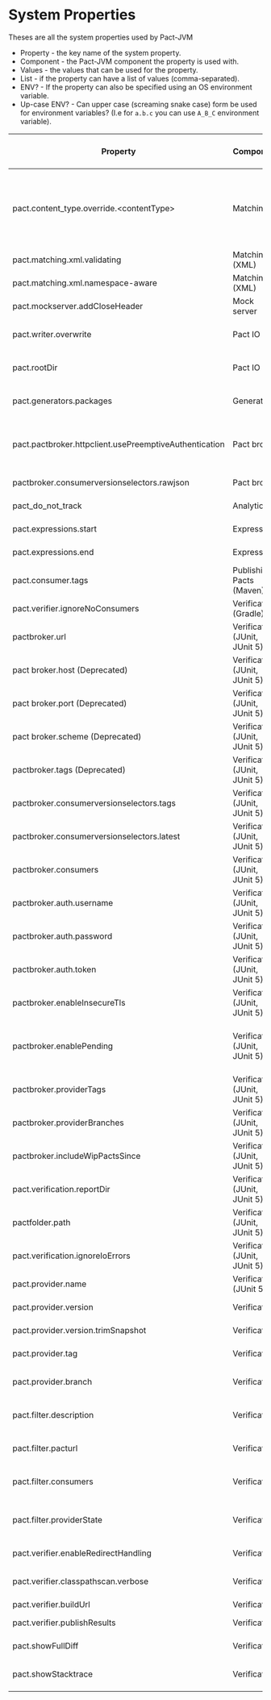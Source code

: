 # System Properties

Theses are all the system properties used by Pact-JVM

* Property - the key name of the system property.
* Component - the Pact-JVM component the property is used with.
* Values - the values that can be used for the property.
* List - if the property can have a list of values (comma-separated).
* ENV? - If the property can also be specified using an OS environment variable.
* Up-case ENV? - Can upper case (screaming snake case) form be used for environment variables? (I.e for `a.b.c` you can use `A_B_C` environment variable).

| Property                                               | Component                     | Values                  | List | ENV? | Up-case ENV? | Description                                                                                                                                                                                                                                                                                                                                                                       |
|--------------------------------------------------------|-------------------------------|-------------------------|------|------|--------------|-----------------------------------------------------------------------------------------------------------------------------------------------------------------------------------------------------------------------------------------------------------------------------------------------------------------------------------------------------------------------------------|
| pact.content_type.override.&lt;contentType&gt;         | Matching                      | json, text, binary, xml | n    | n    | n            | Overrides the handling of a particular content type. Ie., `pact.content_type.override.applciation/thrift=json` will force `applciation/thrift` content types to be treated as JSON. You can specify the content type as either type/subtype or type.subtype (e.g., `pact.content_type.override.applciation/thrift=json` or `pact.content_type.override.applciation.thrift=json`). |
| pact.matching.xml.validating                           | Matching (XML)                | true, false             | n    | n    | n            | When set to false, will disable XML schema validation when matching XML documents.                                                                                                                                                                                                                                                                                                |
| pact.matching.xml.namespace-aware                      | Matching (XML)                | true, false             | n    | n    | n            | Setting this to true will enable support for XML namespaces with the XML parser.                                                                                                                                                                                                                                                                                                  |
| pact.mockserver.addCloseHeader                         | Mock server                   | true, false             | n    | n    | n            | If the mock server should add a `Connection: close` header to each response.                                                                                                                                                                                                                                                                                                      |
| pact.writer.overwrite                                  | Pact IO                       | true, false             | n    | n    | n            | Setting this to true will force the Pact file to always be overridden when written. Setting it to false will cause the Pact to be merged with any existing file.                                                                                                                                                                                                                  |
| pact.rootDir                                           | Pact IO                       | Directory name          | n    | n    | n            | Override the directory that Pact files are written to. The default behaviour is to try detect the build tool and set it appropriatly                                                                                                                                                                                                                                              |
| pact.generators.packages                               | Generators                    | Java package names      | y    | n    | n            | Specifies the Java packages to search when looking for generator classes.                                                                                                                                                                                                                                                                                                         |
| pact.pactbroker.httpclient.usePreemptiveAuthentication | Pact broker                   | true, false             | n    | n    | n            | If set to true, preemptive authentication will be used when accessing the Pact broker. This will send the Authorization header with every request. The default behaviour to to follow the HTTP RFC and only sent credentials after receiving a challenge response.                                                                                                                |
| pactbroker.consumerversionselectors.rawjson            | Pact broker                   | JSON                    | n    | n    | n            | Override the consumer version selectors JSON that is sent to the Pact broker when fetching Pacts .                                                                                                                                                                                                                                                                                |
| pact_do_not_track                                      | Analytics                     | true, false             | n    | y    | n            | If set to true, anonymous OS and JVM version metrics will not be sent to Google Analytics                                                                                                                                                                                                                                                                                         |
| pact.expressions.start                                 | Expressions                   | string value            | n    | n    | n            | Sets the string to use to detect the start of an expression. Default is `${`.                                                                                                                                                                                                                                                                                                     |
| pact.expressions.end                                   | Expressions                   | string value            | n    | n    | n            | Sets the string to use to detect the end of an expression. Default is `}`.                                                                                                                                                                                                                                                                                                        |
| pact.consumer.tags                                     | Publishing Pacts (Maven)      | string value            | y    | n    | n            | Sets the consumer tags to use when publishing the Pact files.                                                                                                                                                                                                                                                                                                                     |
| pact.verifier.ignoreNoConsumers                        | Verification (Gradle)         | true, false             | n    | n    | n            | Don't fail the verification task if no consumer Pacts are found to verify.                                                                                                                                                                                                                                                                                                        |
| pactbroker.url                                         | Verification (JUnit, JUnit 5) | URL                     | n    | y    | n            | Set the Pact Broker URL to use to fetch pacts from.                                                                                                                                                                                                                                                                                                                               |
| pact broker.host (Deprecated)                          | Verification (JUnit, JUnit 5) | Hostname                | n    | y    | n            | Set the Pact Broker hostname to use to fetch pacts from. Deprecated in favour of pactbroker.url                                                                                                                                                                                                                                                                                   |
| pact broker.port (Deprecated)                          | Verification (JUnit, JUnit 5) | Port number             | n    | y    | n            | Set the Pact Broker port to use to fetch pacts from. Deprecated in favour of pactbroker.url                                                                                                                                                                                                                                                                                       |
| pact broker.scheme (Deprecated)                        | Verification (JUnit, JUnit 5) | http, https             | n    | y    | n            | Set the Pact Broker scheme to use to fetch pacts from. Deprecated in favour of pactbroker.url                                                                                                                                                                                                                                                                                     |
| pactbroker.tags (Deprecated)                           | Verification (JUnit, JUnit 5) | http, https             | y    | y    | n            | Tags to use to fetch pacts for. Deprecated in favour of consumer version selectors.                                                                                                                                                                                                                                                                                               |
| pactbroker.consumerversionselectors.tags               | Verification (JUnit, JUnit 5) | tag names               | y    | y    | n            | Tags to use with the selectors when fetching pacts to verify.                                                                                                                                                                                                                                                                                                                     |
| pactbroker.consumerversionselectors.latest             | Verification (JUnit, JUnit 5) | true, false             | y    | y    | n            | If for each tag to use with the selectors when fetching pacts to verify, should only the latest value be considered.                                                                                                                                                                                                                                                              |
| pactbroker.consumers                                   | Verification (JUnit, JUnit 5) | consumer names          | y    | y    | n            | Consumer names to use with the selectors when fetching pacts to verify.                                                                                                                                                                                                                                                                                                           |
| pactbroker.auth.username                               | Verification (JUnit, JUnit 5) | string value            | n    | y    | n            | Username to use when fetching pacts to verify.                                                                                                                                                                                                                                                                                                                                    |
| pactbroker.auth.password                               | Verification (JUnit, JUnit 5) | string value            | n    | y    | n            | Password to use when fetching pacts to verify.                                                                                                                                                                                                                                                                                                                                    |
| pactbroker.auth.token                                  | Verification (JUnit, JUnit 5) | string value            | n    | y    | n            | Bearer token to use when fetching pacts to verify.                                                                                                                                                                                                                                                                                                                                |
| pactbroker.enableInsecureTls                           | Verification (JUnit, JUnit 5) | true, false             | n    | y    | n            | Enabling insecure TLS by setting this to true will disable hostname validation and trust all certificates. Use with caution.                                                                                                                                                                                                                                                      |
| pactbroker.enablePending                               | Verification (JUnit, JUnit 5) | true, false             | n    | y    | n            | If the pending pacts feature should be enabled when fetching pacts to verify. When this is set to true, the provider tags or provider branches property also needs to be set (pactbroker.providerTags or pactbroker.providerBranches).                                                                                                                                            |
| pactbroker.providerTags                                | Verification (JUnit, JUnit 5) | tag names               | y    | y    | n            | Provider Tags to use to evaluate pending pacts when fetching pacts to verify.                                                                                                                                                                                                                                                                                                     |
| pactbroker.providerBranches                            | Verification (JUnit, JUnit 5) | branch names            | y    | y    | n            | Provider Branches to use to evaluate pending pacts when fetching pacts to verify.                                                                                                                                                                                                                                                                                                 |
| pactbroker.includeWipPactsSince                        | Verification (JUnit, JUnit 5) | ISO date (YYYY-MM-DD)   | n    | y    | n            | The earliest date WIP pacts should be included (ex: YYYY-MM-DD). If no date is provided, WIP pacts will not be included.                                                                                                                                                                                                                                                          |
| pact.verification.reportDir                            | Verification (JUnit, JUnit 5) | Directory name          | n    | y    | n            | Sets the directory to write any configured verification reports to.                                                                                                                                                                                                                                                                                                               |
| pactfolder.path                                        | Verification (JUnit, JUnit 5) | Directory name          | n    | y    | n            | Directory to fetch pacts from when using the folder loader.                                                                                                                                                                                                                                                                                                                       |
| pact.verification.ignoreIoErrors                       | Verification (JUnit, JUnit 5) | true, false             | n    | y    | n            | When a test is annotated with @IgnoreNoPactsToVerify, any IO errors that occur while fetching the pacts will also be ignored .                                                                                                                                                                                                                                                    |
| pact.provider.name                                     | Verification (JUnit 5)        | string value            | n    | n    | n            | Sets the provider name to use when running the Pact verification tests.                                                                                                                                                                                                                                                                                                           |
| pact.provider.version                                  | Verification                  | string value            | n    | n    | n            | Sets the provider version to use when publishing verification results.                                                                                                                                                                                                                                                                                                            |
| pact.provider.version.trimSnapshot                     | Verification                  | true, false             | n    | n    | n            | Enabling this will trim the Maven snapshot suffix off the Provider version.                                                                                                                                                                                                                                                                                                       |
| pact.provider.tag                                      | Verification                  | Provider names          | y    | y    | n            | List of provider tags to use to tag the verification results with when published back to the Pact Broker.                                                                                                                                                                                                                                                                         |
| pact.provider.branch                                   | Verification                  | VCS branch name         | n    | y    | n            | Branch name for the provider from the version control system to record when publishing verification results.                                                                                                                                                                                                                                                                      |
| pact.filter.description                                | Verification                  | string value or regex   | n    | n    | n            | Filters the interactions to be verified.                                                                                                                                                                                                                                                                                                                                          |
| pact.filter.pacturl                                    | Verification                  | URL                     | n    | y    | n            | Overrides the URL to use to fetch the Pacts to verify. This should be used when a webhook from the Pact broker has triggered the build.                                                                                                                                                                                                                                           |
| pact.filter.consumers                                  | Verification                  | string value            | y    | y    | n            | Filters the pacts by the consumer names to verify when fetched from older Pact brokers. Replaced with consumer version selectors in newer Pact brokers.                                                                                                                                                                                                                           |
| pact.filter.providerState                              | Verification                  | regex or empty string   | n    | y    | n            | Filters the interactions by the provider state names to verify. If set, it is a regular expression matched against the provider state names. If set to the empty string, will match interactions with no provider state.                                                                                                                                                          |
| pact.verifier.enableRedirectHandling                   | Verification                  | true, false             | n    | n    | n            | If set to false, will disable automatically following redirects.                                                                                                                                                                                                                                                                                                                  |
| pact.verifier.classpathscan.verbose                    | Verification                  | true                    | n    | n    | n            | if set (to any value), will enable verbose logging of class path scanning. Turning this option on can consume a lot of memory and generate a lot of logs.                                                                                                                                                                                                                         |
| pact.verifier.buildUrl                                 | Verification                  | URL                     | n    | n    | n            | Sets the build URL to send with the verification results.                                                                                                                                                                                                                                                                                                                         |
| pact.verifier.publishResults                           | Verification                  | true, false             | n    | y    | n            | If set to true, will publish the results of the verification back to the Pact broker. Should only be enabled in CI.                                                                                                                                                                                                                                                               |
| pact.showFullDiff                                      | Verification                  | true, false             | n    | y    | n            | If set to true, will add a full diff of the request or response payloads to the verification reports or output.                                                                                                                                                                                                                                                                   |
| pact.showStacktrace                                    | Verification                  | true, false             | n    | y    | n            | If set to true and the verification fails due an exception that is raised, will print the full stack trace of the exception.                                                                                                                                                                                                                                                      |
